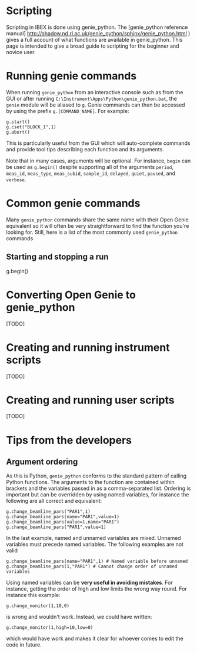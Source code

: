 Scripting
=========

Scripting in IBEX is done using genie_python. The [genie_python reference manual] http://shadow.nd.rl.ac.uk/genie_python/sphinx/genie_python.html ) gives a full account of what functions are available in genie_python. This page is intended to give a broad guide to scripting for the beginner and novice user.

Running genie commands
======================

When running `genie_python` from an interactive console such as from the GUI or after running `C:\Instrument\Apps\Python\genie_python.bat`, the `genie` module will be aliased to `g`. Genie commands can then be accessed by using the prefix `g.[COMMAND_NAME]`. For example:

```
g.start()
g.cset("BLOCK_1",1)
g.abort()
```

This is particularly useful from the GUI which will auto-complete commands and provide tool tips describing each function and its arguments.

Note that in many cases, arguments will be optional. For instance, `begin` can be used as `g.begin()` despite supporting all of the arguments `period`, `meas_id`, `meas_type`, `meas_subid`, `sample_id`, `delayed`, `quiet`, `paused`, and `verbose`.

Common genie commands
==========================

Many `genie_python` commands share the same name with their Open Genie equivalent so it will often be very straightforward to find the function you're looking for. Still, here is a list of the most commonly used `genie_python` commands

Starting and stopping a run
---------------------------


g.begin()

Converting Open Genie to genie_python
=====================================

[TODO]

Creating and running instrument scripts
=======================================

[TODO]

Creating and running user scripts
=================================

[TODO]



Tips from the developers
============================

Argument ordering
-----------------

As this is Python, `genie_python` conforms to the standard pattern of calling Python functions. The arguments to the function are contained within brackets and the variables passed in as a comma-separated list. Ordering is important but can be overridden by using named variables, for instance the following are all correct and equivalent:

```
g.change_beamline_pars("PAR1",1)
g.change_beamline_pars(name="PAR1",value=1)
g.change_beamline_pars(value=1,name="PAR1")
g.change_beamline_pars("PAR1",value=1)
```

In the last example, named and unnamed variables are mixed. Unnamed variables must precede named variables. The following examples are not valid

```
g.change_beamline_pars(name="PAR1",1) # Named variable before unnamed
g.change_beamline_pars(1,"PAR1") # Cannot change order of unnamed variables
```

Using named variables can be **very useful in avoiding mistakes**. For instance, getting the order of high and low limits the wrong way round. For instance this example:

```
g.change_monitor(1,10,0)
```

is wrong and wouldn't work. Instead, we could have written:

```
g.change_monitor(1,high=10,low=0)
```

which would have work and makes it clear for whoever comes to edit the code in future.